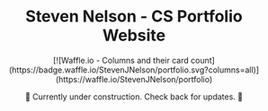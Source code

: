 <h1 align="center">
Steven Nelson - CS Portfolio Website

</h1>

<center>
[![Waffle.io - Columns and their card count](https://badge.waffle.io/StevenJNelson/portfolio.svg?columns=all)](https://waffle.io/StevenJNelson/portfolio)
 </center>

<p align="center">
🚧 Currently under construction. Check back for updates. 🚧
</p>

